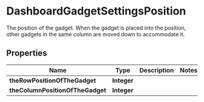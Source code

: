 

# DashboardGadgetSettingsPosition

The position of the gadget. When the gadget is placed into the position, other gadgets in the same column are moved down to accommodate it.

## Properties

| Name | Type | Description | Notes |
|------------ | ------------- | ------------- | -------------|
|**theRowPositionOfTheGadget** | **Integer** |  |  |
|**theColumnPositionOfTheGadget** | **Integer** |  |  |



